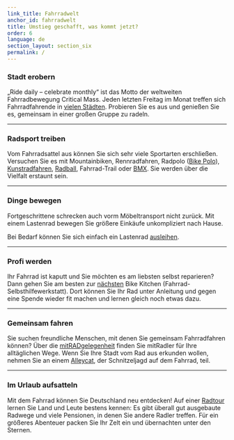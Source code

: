 ```yaml
---
link_title: Fahrradwelt
anchor_id: fahrradwelt
title: Umstieg geschafft, was kommt jetzt?
order: 6
language: de
section_layout: section_six
permalink: /
---
```


### Stadt erobern
„Ride daily – celebrate monthly“ ist das Motto der weltweiten Fahrradbewegung Critical Mass. Jeden letzten Freitag im Monat treffen sich Fahrradfahrende in [vielen Städten](http://itstartedwithafight.de/critical-mass-deutschland/). Probieren Sie es aus und genießen Sie es, gemeinsam in einer großen Gruppe zu radeln.

***

### Radsport treiben
Vom Fahrradsattel aus können Sie sich sehr viele Sportarten erschließen.  Versuchen Sie es mit Mountainbiken, Rennradfahren, Radpolo ([Bike Polo](https://de.wikipedia.org/wiki/Radpolo)), [Kunstradfahren](https://de.wikipedia.org/wiki/Kunstradfahren), [Radball](https://de.wikipedia.org/wiki/Radball), Fahrrad-Trail oder [BMX](https://de.wikipedia.org/wiki/BMX). Sie werden über die Vielfalt erstaunt sein.

***

### Dinge bewegen
Fortgeschrittene schrecken auch vorm Möbeltransport nicht zurück. Mit einem Lastenrad bewegen Sie größere Einkäufe unkompliziert nach Hause.

Bei Bedarf können Sie sich einfach ein Lastenrad [ausleihen](http://cargobike.jetzt/sharing-angebote/).

***

### Profi werden
Ihr Fahrrad ist kaputt und Sie möchten es am liebsten selbst reparieren? Dann gehen Sie am besten zur [nächsten](http://www.heureux-cyclage.org/Les-ateliers-velo-dans-le-monde.html?lang=en) Bike Kitchen (Fahrrad-Selbsthilfewerkstatt). Dort können Sie Ihr Rad unter Anleitung und gegen eine Spende wieder fit machen und lernen gleich noch etwas dazu.

***

### Gemeinsam fahren
Sie suchen freundliche Menschen, mit denen Sie gemeinsam Fahrradfahren können? Über die [mitRADgelegenheit](http://mitradgelegenheit.org/die-mitradgelegenheit/) finden Sie mitRadler für Ihre alltäglichen Wege. Wenn Sie Ihre Stadt  vom Rad aus erkunden wollen, nehmen Sie an einem [Alleycat](https://de.wikipedia.org/wiki/Alleycat), der Schnitzeljagd auf dem Fahrrad, teil.

***

### Im Urlaub aufsatteln
Mit dem Fahrrad können Sie Deutschland neu entdecken! Auf einer [Radtour](http://www.adfc.de/ausruestung/checkliste-fuer-den-fahrradurlaub) lernen Sie Land und Leute bestens kennen: Es gibt überall gut ausgebaute Radwege und viele Pensionen, in denen Sie andere Radler treffen. Für ein größeres Abenteuer packen Sie Ihr Zelt ein und übernachten unter den Sternen.
